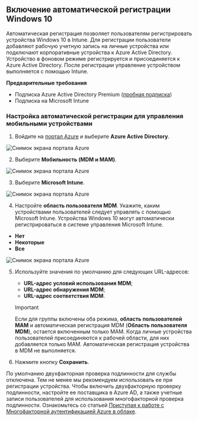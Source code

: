 ## <a name="enable-windows-10-automatic-enrollment"></a>Включение автоматической регистрации Windows 10

Автоматическая регистрация позволяет пользователям регистрировать устройства Windows 10 в Intune. Для регистрации пользователи добавляют рабочую учетную запись на личные устройства или подключают корпоративные устройства к Azure Active Directory. Устройство в фоновом режиме регистрируется и присоединяется к Azure Active Directory. После регистрации управление устройством выполняется с помощью Intune.

**Предварительные требования**
- Подписка Azure Active Directory Premium ([пробная подписка](http://go.microsoft.com/fwlink/?LinkID=816845))
- Подписка на Microsoft Intune


### <a name="configure-automatic-mdm-enrollment"></a>Настройка автоматической регистрации для управления мобильными устройствами

1. Войдите на [портал Azure](https://portal.azure.com) и выберите **Azure Active Directory**.

  ![Снимок экрана портала Azure](../media/auto-enroll-azure-main.png)

2. Выберите **Мобильность (MDM и MAM)**.

  ![Снимок экрана портала Azure](../media/auto-enroll-mdm.png)

3. Выберите **Microsoft Intune**.

  ![Снимок экрана портала Azure](../media/auto-enroll-intune.png)

4. Настройте **область пользователя MDM**. Укажите, каким устройствами пользователей следует управлять с помощью Microsoft Intune. Устройства Windows 10 могут автоматически регистрироваться в системе управления Microsoft Intune.

  - **Нет**
  - **Некоторые**
  - **Все**

   ![Снимок экрана портала Azure](../media/auto-enroll-scope.png)

5. Используйте значения по умолчанию для следующих URL-адресов:
    - **URL-адрес условий использования MDM**;
    - **URL-адрес обнаружения MDM**;
    - **URL-адрес соответствия MDM**.

    > [!IMPORTANT]
    > Если для группы включены оба режима, **область пользователей MAM** и автоматическая регистрация MDM (**Область пользователя MDM**), остается включенным только MAM. Когда личные устройства пользователей присоединяются к рабочей области, для них добавляется только MAM. Автоматическая регистрация устройства в MDM не выполняется.

6. Нажмите кнопку **Сохранить**.

По умолчанию двухфакторная проверка подлинности для службы отключена. Тем не менее мы рекомендуем использовать ее при регистрации устройства. Чтобы включить двухфакторную проверку подлинности, настройте ее поставщика в Azure AD, а также учетные записи пользователей для использования многофакторной проверка подлинности. Ознакомьтесь со статьей [Приступая к работе с Многофакторной аутентификацией Azure в облаке](https://docs.microsoft.com/azure/multi-factor-authentication/multi-factor-authentication-get-started-cloud).
